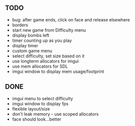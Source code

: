 ## TODO
- bug: after game ends, click on face and release elsewhere
- borders
- start new game from Difficulty menu
- display bombs left
- timer counting up as you play
- display timer
- custom game menu
- select difficulty, set size based on it
- use longterm allocators for imgui
- use mem allocators for SDL
- imgui window to display mem usage/footprint

## DONE
- imgui menu to select difficulty
- imgui window to display fps
- flexible layout/size
- don't leak memory - use scoped allocators
- face should look...better

